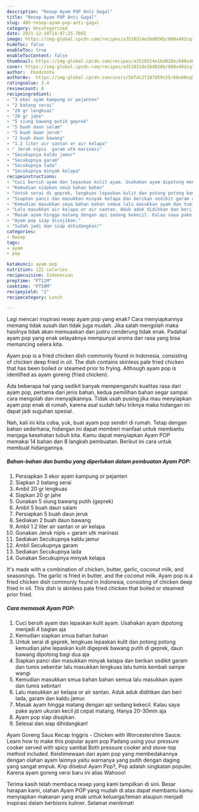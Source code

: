```yaml
---
description: "Resep Ayam POP Anti Gagal"
title: "Resep Ayam POP Anti Gagal"
slug: 485-resep-ayam-pop-anti-gagal
category: Uncategorized
date: 2021-12-28T14:47:25.709Z
image: https://img-global.cpcdn.com/recipes/a3510314e1bd026b/680x482cq70/ayam-pop-foto-resep-utama.jpg
hideToc: false
enableToc: true
enableTocContent: false
thumbnail: https://img-global.cpcdn.com/recipes/a3510314e1bd026b/680x482cq70/ayam-pop-foto-resep-utama.jpg
cover: https://img-global.cpcdn.com/recipes/a3510314e1bd026b/680x482cq70/ayam-pop-foto-resep-utama.jpg
author:  Foodsnote
authorAv:  https://img-global.cpcdn.com/users/56fdc2f187d59c55/60x60cq50/avatar.jpg
ratingvalue: 3.4
reviewcount: 8
recipeingredient:
- "3 ekor ayam kampung or pejanten"
- "2 batang serai"
- "20 gr lengkuas"
- "20 gr jahe"
- "5 siung bawang putih geprek"
- "5 buah daun salam"
- "5 buah daun jeruk"
- "2 buah daun bawang"
- "1.2 liter air santan or air kelapa"
- " Jeruk nipis  garam utk marinasi"
- "Secukupnya kaldu jamur"
- "Secukupnya garam"
- "Secukupnya lada"
- "Secukupnya minyak kelapa"
recipeinstructions:
- "Cuci bersih ayam dan lepaskan kulit ayam. Usahakan ayam dipotong menjadi 4 bagian aja"
- "Kemudian siapkan smua bahan bahan"
- "Untuk serai di geprek, lengkuas lepaskan kulit dan potong potong kemudian jahe lepaskan kulit digeprek bawang putih di geprek, daun bawang dipotong bagi dua aja"
- "Siapkan panci dan masukkan minyak kelapa dan berikan sedikit garam dan tumis sebentar lalu masukkan lengkuas lalu tumis kembali sampe wangi"
- "Kemudian masukkan smua bahan bahan semua lalu masukkan ayam dan tumis sebntarl"
- "Lalu masukkan air kelapa or air santan. Aduk aduk didihkan dan beri lada, garam dan kaldu jamur."
- "Masak ayam hingga matang dengan api sedang kekecil. Kalau saya pake ayam ukuran kecil jd cepat matang. Hanya 20-30min aja"
- "Ayam pop siap disajikan."
- "Sudah jadi dan siap dihidangkan!"
categories:
- Resep
tags:
- ayam
- pop

katakunci: ayam pop 
nutrition: 122 calories
recipecuisine: Indonesian
preptime: "PT11M"
cooktime: "PT58M"
recipeyield: "2"
recipecategory: Lunch

---
```



Lagi mencari inspirasi resep ayam pop yang enak? Cara menyiapkannya memang tidak susah dan tidak juga mudah. Jika salah mengolah maka hasilnya tidak akan memuaskan dan justru cenderung tidak enak. Padahal ayam pop yang enak selayaknya mempunyai aroma dan rasa yang bisa memancing selera kita.


Ayam pop is a fried chicken dish commonly found in Indonesia, consisting of chicken deep fried in oil. The dish contains skinless pale fried chicken that has been boiled or steamed prior to frying. Although ayam pop is identified as ayam goreng (fried chicken).

Ada beberapa hal yang sedikit banyak mempengaruhi kualitas rasa dari ayam pop, pertama dari jenis bahan, kedua pemilihan bahan segar sampai cara mengolah dan menyajikannya. Tidak usah pusing jika mau menyiapkan ayam pop enak di rumah, karena asal sudah tahu triknya maka hidangan ini dapat jadi suguhan spesial.


Nah, kali ini kita coba, yuk, buat ayam pop sendiri di rumah. Tetap dengan bahan sederhana, hidangan ini dapat memberi manfaat untuk membantu menjaga kesehatan tubuh kita. Kamu dapat menyiapkan Ayam POP memakai 14 bahan dan 8 langkah pembuatan. Berikut ini cara untuk membuat hidangannya.

<!--inarticleads1-->

##### Bahan-bahan dan bumbu yang diperlukan dalam pembuatan Ayam POP:

1. Persiapkan 3 ekor ayam kampung or pejanten
1. Siapkan 2 batang serai
1. Ambil 20 gr lengkuas
1. Siapkan 20 gr jahe
1. Gunakan 5 siung bawang putih (geprek)
1. Ambil 5 buah daun salam
1. Persiapkan 5 buah daun jeruk
1. Sediakan 2 buah daun bawang
1. Ambil 1.2 liter air santan or air kelapa
1. Gunakan  Jeruk nipis + garam utk marinasi
1. Sediakan Secukupnya kaldu jamur
1. Ambil Secukupnya garam
1. Sediakan Secukupnya lada
1. Gunakan Secukupnya minyak kelapa


It&#39;s made with a combination of chicken, butter, garlic, coconut milk, and seasonings. The garlic is fried in butter, and the coconut milk. Ayam pop is a fried chicken dish commonly found in Indonesia, consisting of chicken deep fried in oil. This dish is skinless pale fried chicken that boiled or steamed prior fried. 

<!--inarticleads2-->

##### Cara memasak Ayam POP:

1. Cuci bersih ayam dan lepaskan kulit ayam. Usahakan ayam dipotong menjadi 4 bagian aja
1. Kemudian siapkan smua bahan bahan
1. Untuk serai di geprek, lengkuas lepaskan kulit dan potong potong kemudian jahe lepaskan kulit digeprek bawang putih di geprek, daun bawang dipotong bagi dua aja
1. Siapkan panci dan masukkan minyak kelapa dan berikan sedikit garam dan tumis sebentar lalu masukkan lengkuas lalu tumis kembali sampe wangi
1. Kemudian masukkan smua bahan bahan semua lalu masukkan ayam dan tumis sebntarl
1. Lalu masukkan air kelapa or air santan. Aduk aduk didihkan dan beri lada, garam dan kaldu jamur.
1. Masak ayam hingga matang dengan api sedang kekecil. Kalau saya pake ayam ukuran kecil jd cepat matang. Hanya 20-30min aja
1. Ayam pop siap disajikan.
1. Selesai dan siap dihidangkan!

Ayam Goreng Saus Kecap Inggris - Chicken with Worcestershire Sauce. Learn how to make this popular ayam pop Padang using your pressure cooker served with spicy sambal Both pressure cooker and stove-top method included. Keistimewaan dari ayam pop yang membedakannya dengan olahan ayam lainnya yaitu warnanya yang putih dengan daging yang sangat empuk. Knp disebut Ayam Pop?, Pop adalah singkatan populer. Karena ayam goreng versi baru ini alias Wahooo! 

Terima kasih telah membaca resep yang kami tampilkan di sini. Besar harapan kami, olahan Ayam POP yang mudah di atas dapat membantu kamu menyiapkan makanan yang enak untuk keluarga/teman ataupun menjadi inspirasi dalam berbisnis kuliner. Selamat menikmati
